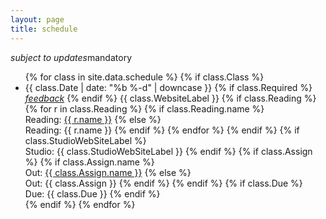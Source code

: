 ```yaml
---
layout: page
title: schedule
---
```


<span style="float:left;">*subject to updates*</span>
<span class="schedule-item-notice">mandatory</span>
<br/>

<ul class="schedule-list">
{% for class in site.data.schedule %}
{% if class.Class %}
  <li class="schedule-item {% if class.Active %}schedule-item-active{% endif %}">
      <span class="schedule-sep">{{ class.Date | date: "%b %-d" | downcase }}
        <span class="schedule-item-notice">
          {% if class.Required %}
          <a href="#"><i class="material-icons">feedback</i></a>
          {% endif %}
        </span>
      </span>
      <span class="schedule-item-text">
        {{ class.WebsiteLabel }}
        {% if class.Reading %}
            {% for r in class.Reading %}
            {% if class.Reading.name %}
            <br/>Reading: <a href="{{ r.link}}" target="_blank">{{ r.name }}</a>
            {% else %}
            <br/>Reading: {{ r.name }}
            {% endif %}
            {% endfor %}
        {% endif %}
        {% if class.StudioWebSiteLabel %} <br/>Studio: {{ class.StudioWebSiteLabel }} {% endif %}
        {% if class.Assign %}
            {% if class.Assign.name %}
            <br/><span class="schedule-item-out">Out: <a href="{{ class.Assign.link }}">{{ class.Assign.name }}</a> </span>
            {% else %}
            <br/><span class="schedule-item-out">Out: {{ class.Assign }} </span>
            {% endif %}
        {% endif %}
        {% if class.Due %} <br/><span class="schedule-item-due">Due: {{ class.Due }} </span>{% endif %}
        <!--{% if class.Studio %} <br/> Studio: {{ class.Studio }} {% endif %}-->
        <!--{% if class.Notes %} <br/>Notes: {{ class.Notes }}{% endif %}-->
        <!--{{ class.Class }}.-->
        <!--<p>{{ class.Topic }}</p>-->
      </span>
  </li>
{% endif %}
{% endfor %}
</ul>
